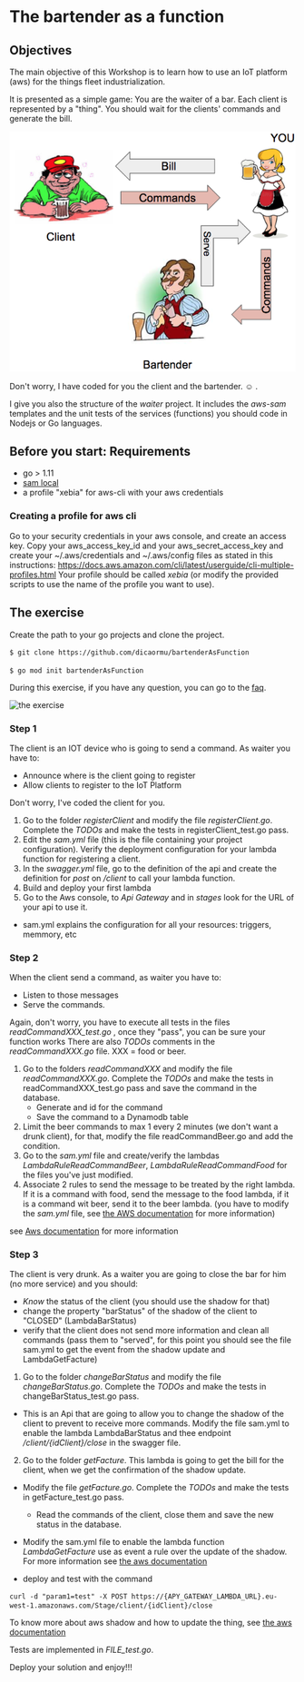 # The bartender as a function

## Objectives

The main objective of this Workshop is to learn how to use an IoT platform (aws) for the things fleet industrialization.

It is presented as a simple game: You are the waiter of a bar. Each client is represented by a "thing".
You should wait for the clients' commands and generate the bill.

![the bartender](https://github.com/dicaormu/bartenderAsFunction/blob/solution/bartenderHL.png "The bartender")


Don't worry, I have coded for you the client and the bartender. :relaxed: .

I give you also the structure of the *waiter* project. It includes the *aws-sam* templates and the unit tests of the services (functions) you should code in Nodejs or Go languages.

## Before you start: Requirements

* go > 1.11 
* [sam local](https://github.com/awslabs/aws-sam-cli)
* a profile "xebia" for aws-cli with your aws credentials

### Creating a profile for aws cli

Go to your security credentials in your aws console, and create an access key. Copy your aws_access_key_id
and your aws_secret_access_key  and  create your ~/.aws/credentials and  ~/.aws/config files as stated in this instructions: https://docs.aws.amazon.com/cli/latest/userguide/cli-multiple-profiles.html
Your profile should be called *xebia* (or modify the provided scripts to use the name of the profile you want to use).

## The exercise 

Create the path to your go projects and clone the project.

```
$ git clone https://github.com/dicaormu/bartenderAsFunction

$ go mod init bartenderAsFunction
```

During this exercise, if you have any question, you can go to the [faq](FAQ.md).

![the exercise](https://docs.google.com/drawings/d/e/2PACX-1vQo9d9tz8Mm0s_NxGLRni0yA6V7r6YDlaJtOHQLblMqXi9jWjkIfv-v8L0eHsnF_XSIbTK2Yg7tecY0/pub?w=480&h=360)

### Step 1
The client is an IOT device who is going to send a command.
As waiter you have to:
* Announce where is the client going to register
* Allow clients to register to the IoT Platform

Don't worry, I've coded the client for you.

1. Go to the folder *registerClient* and modify the file *registerClient.go*. Complete the *TODOs* and make the tests in registerClient_test.go pass.
2. Edit the *sam.yml* file (this is the file containing your project configuration). Verify the deployment configuration for your lambda function for registering a client.
3. In the *swagger.yml* file, go to the  definition of the api and create the definition for *post* on */client* to call your lambda function.
4. Build and deploy your first lambda
5. Go to the Aws console, to *Api Gateway* and in *stages* look for the URL of your api to use it.

- sam.yml explains the configuration for all your resources: triggers, memmory, etc

### Step 2
When the client send a command, as waiter you have to:
* Listen to those messages
* Serve the commands.

Again, don't worry, you have to execute all tests in the files *readCommandXXX_test.go* , once they "pass", you can be sure your function works
There are also *TODOs* comments in the *readCommandXXX.go* file. XXX =  food or beer.

1. Go to the folders *readCommandXXX* and modify the file *readCommandXXX.go*. Complete the *TODOs* and make the tests in readCommandXXX_test.go pass and save the command in the database.
    * Generate and id for the command
    * Save the command to a Dynamodb table
2. Limit the beer commands to max 1 every 2 minutes (we don't want a drunk client), for that, modify the file readCommandBeer.go and add the condition.
3. Go to the *sam.yml* file and create/verify the lambdas *LambdaRuleReadCommandBeer*, *LambdaRuleReadCommandFood* for the files you've just modified.
4. Associate 2 rules to send the message to be treated by the right lambda. If it is a command with food, send the message to the food lambda, if it is a command wit beer, send it to the beer lambda. (you have to modify the *sam.yml* file, see [the AWS documentation](https://docs.aws.amazon.com/iot/latest/developerguide/iot-sql-reference.html) for more information)

see [Aws documentation](https://docs.aws.amazon.com/iot/latest/developerguide/iot-rules.html) for more information

### Step 3
The client is very drunk. As a waiter you are going to close the bar for him (no more service)
and you should:

* *Know* the status of the client (you should use the shadow for that)
* change the property "barStatus" of the shadow of the client to "CLOSED" (LambdaBarStatus)
* verify that the client does not send more information and clean all commands (pass them to "served", for this point you should see the file sam.yml to get the event from the shadow update and LambdaGetFacture)

1. Go to the folder *changeBarStatus* and modify the file *changeBarStatus.go*. Complete the *TODOs* and make the tests in changeBarStatus_test.go pass.
* This is an Api that are going to allow you to change the shadow of the client to prevent to receive more commands. Modify the file sam.yml to enable the lambda LambdaBarStatus and thee endpoint */client/{idClient}/close*
in the swagger file.
2. Go to the folder *getFacture*. This lambda is going to get the bill for the client, when we get the confirmation of the shadow update.
*  Modify the file *getFacture.go*. Complete the *TODOs* and make the tests in getFacture_test.go pass.
    * Read the commands of the client, close them and save the new status in the database.
* Modify the sam.yml file to enable the lambda function *LambdaGetFacture* use as event a rule over the update of the shadow. For more information see [the aws documentation](https://docs.aws.amazon.com/iot/latest/developerguide/using-device-shadows.html)

* deploy and test with the command

```
curl -d "param1=test" -X POST https://{APY_GATEWAY_LAMBDA_URL}.eu-west-1.amazonaws.com/Stage/client/{idClient}/close
```

To know more about aws shadow and how to update the thing, see [the aws documentation](https://docs.aws.amazon.com/iot/latest/developerguide/device-shadow-mqtt.html)

Tests are implemented in *FILE_test.go*.

Deploy your solution and enjoy!!!
